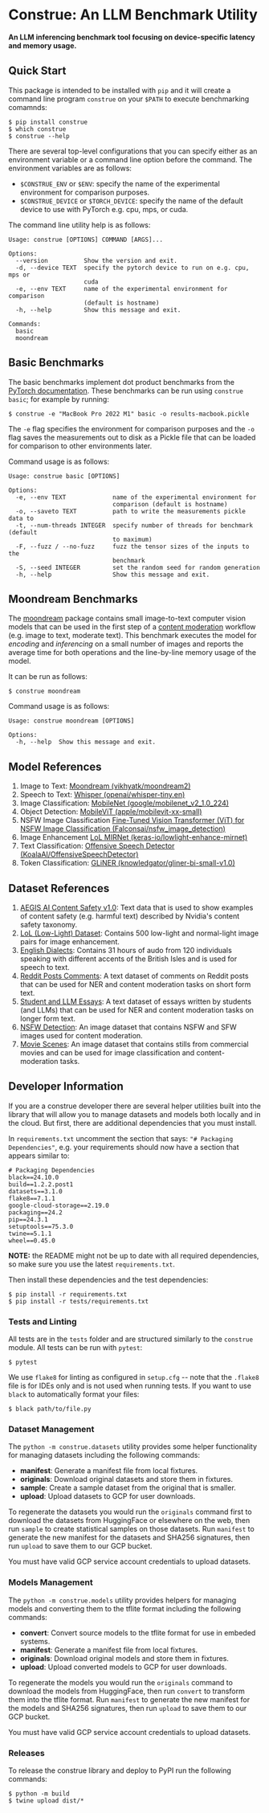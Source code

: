 # Construe: An LLM Benchmark Utility

**An LLM inferencing benchmark tool focusing on device-specific latency and memory usage.**

## Quick Start

This package is intended to be installed with `pip` and it will create a command line program `construe` on your `$PATH` to execute benchmarking comamnds:

```
$ pip install construe
$ which construe
$ construe --help
```

There are several top-level configurations that you can specify either as an environment variable or a command line option before the command. The environment variables are as follows:

- `$CONSTRUE_ENV` or `$ENV`: specify the name of the experimental environment for comparison purposes.
- `$CONSTRUE_DEVICE` or `$TORCH_DEVICE`: specify the name of the default device to use with PyTorch e.g. cpu, mps, or cuda.

The command line utility help is as follows:

```
Usage: construe [OPTIONS] COMMAND [ARGS]...

Options:
  --version          Show the version and exit.
  -d, --device TEXT  specify the pytorch device to run on e.g. cpu, mps or
                     cuda
  -e, --env TEXT     name of the experimental environment for comparison
                     (default is hostname)
  -h, --help         Show this message and exit.

Commands:
  basic
  moondream
```

## Basic Benchmarks

The basic benchmarks implement dot product benchmarks from the [PyTorch documentation](https://pytorch.org/tutorials/recipes/recipes/benchmark.html). These benchmarks can be run using `construe basic`; for example by running:

```
$ construe -e "MacBook Pro 2022 M1" basic -o results-macbook.pickle
```

The `-e` flag specifies the environment for comparison purposes and the `-o` flag saves the measurements out to disk as a Pickle file that can be loaded for comparison to other environments later.

Command usage is as follows:

```
Usage: construe basic [OPTIONS]

Options:
  -e, --env TEXT             name of the experimental environment for
                             comparison (default is hostname)
  -o, --saveto TEXT          path to write the measurements pickle data to
  -t, --num-threads INTEGER  specify number of threads for benchmark (default
                             to maximum)
  -F, --fuzz / --no-fuzz     fuzz the tensor sizes of the inputs to the
                             benchmark
  -S, --seed INTEGER         set the random seed for random generation
  -h, --help                 Show this message and exit.
```

## Moondream Benchmarks

The [moondream](https://huggingface.co/vikhyatk/moondream2) package contains small image-to-text computer vision models that can be used in the first step of a [content moderation](https://www.cloudraft.io/blog/content-moderation-using-llamaindex-and-llm) workflow (e.g. image to text, moderate text). This benchmark executes the model for _encoding_ and _inferencing_ on a small number of images and reports the average time for both operations and the line-by-line memory usage of the model.

It can be run as follows:

```
$ construe moondream
```

Command usage is as follows:

```
Usage: construe moondream [OPTIONS]

Options:
  -h, --help  Show this message and exit.
```

## Model References

1. Image to Text: [Moondream (vikhyatk/moondream2)](https://huggingface.co/vikhyatk/moondream2)
2. Speech to Text: [Whisper (openai/whisper-tiny.en)](https://huggingface.co/docs/transformers/en/model_doc/whisper)
3. Image Classification: [MobileNet (google/mobilenet_v2_1.0_224)](https://huggingface.co/docs/transformers/en/model_doc/mobilenet_v2)
4. Object Detection: [MobileViT (apple/mobilevit-xx-small)](https://huggingface.co/docs/transformers/en/model_doc/mobilevit)
5. NSFW Image Classification [Fine-Tuned Vision Transformer (ViT) for NSFW Image Classification (Falconsai/nsfw_image_detection)](https://huggingface.co/Falconsai/nsfw_image_detection)
6. Image Enhancement [LoL MIRNet (keras-io/lowlight-enhance-mirnet)](https://huggingface.co/keras-io/lowlight-enhance-mirnet)
7. Text Classification: [Offensive Speech Detector (KoalaAI/OffensiveSpeechDetector)](https://huggingface.co/KoalaAI/OffensiveSpeechDetector)
8. Token Classification: [GLiNER (knowledgator/gliner-bi-small-v1.0)](https://huggingface.co/knowledgator/gliner-bi-small-v1.0)

## Dataset References

1. [AEGIS AI Content Safety v1.0](https://huggingface.co/datasets/nvidia/Aegis-AI-Content-Safety-Dataset-1.0): Text data that is used to show examples of content safety (e.g. harmful text) described by Nvidia's content safety taxonomy.
2. [LoL (Low-Light) Dataset](https://paperswithcode.com/dataset/lol): Contains 500 low-light and normal-light image pairs for image enhancement.
3. [English Dialects](https://huggingface.co/datasets/ylacombe/english_dialects): Contains 31 hours of audo from 120 individuals speaking with different accents of the British Isles and is used for speech to text.
4. [Reddit Posts Comments](https://huggingface.co/datasets/ummagumm-a/reddit_posts_comments): A text dataset of comments on Reddit posts that can be used for NER and content moderation tasks on short form text.
5. [Student and LLM Essays](https://huggingface.co/datasets/knarasi1/student_and_llm_essays): A text dataset of essays written by students (and LLMs) that can be used for NER and content moderation tasks on longer form text.
6. [NSFW Detection](https://huggingface.co/datasets/zanderlewis/nsfw_detection_large): An image dataset that contains NSFW and SFW images used for content moderation.
7. [Movie Scenes](https://huggingface.co/datasets/unography/movie-scenes): An image dataset that contains stills from commercial movies and can be used for image classification and content-moderation tasks.


## Developer Information

If you are a construe developer there are several helper utilities built into the library that will allow you to manage datasets and models both locally and in the cloud. But first, there are additional dependencies that you must install.

In `requirements.txt` uncomment the section that says: `"# Packaging Dependencies"`, e.g. your requirements should now have a section that appears similar to:

```
# Packaging Dependencies
black==24.10.0
build==1.2.2.post1
datasets==3.1.0
flake8==7.1.1
google-cloud-storage==2.19.0
packaging==24.2
pip==24.3.1
setuptools==75.3.0
twine==5.1.1
wheel==0.45.0
```

**NOTE:** the README might not be up to date with all required dependencies, so make sure you use the latest `requirements.txt`.

Then install these dependencies and the test dependencies:

```
$ pip install -r requirements.txt
$ pip install -r tests/requirements.txt
```

### Tests and Linting

All tests are in the `tests` folder and are structured similarly to the `construe` module. All tests can be run with `pytest`:

```
$ pytest
```

We use `flake8` for linting as configured in `setup.cfg` -- note that the `.flake8` file is for IDEs only and is not used when running tests. If you want to use `black` to automatically format your files:

```
$ black path/to/file.py
```

### Dataset Management

The `python -m construe.datasets` utility provides some helper functionality for managing datasets including the following commands:

- **manifest**: Generate a manifest file from local fixtures.
- **originals**: Download original datasets and store them in fixtures.
- **sample**: Create a sample dataset from the original that is smaller.
- **upload**: Upload datasets to GCP for user downloads.

To regenerate the datasets you would run the `originals` command first to download the datasets from HuggingFace or elsewhere on the web, then run `sample` to create statistical samples on those datasets. Run `manifest` to generate the new manifest for the datasets and SHA256 signatures, then run `upload` to save them to our GCP bucket.

You must have valid GCP service account credentials to upload datasets.

### Models Management

The `python -m construe.models` utility provides helpers for managing models and converting them to the tflite format including the following commands:

- **convert**: Convert source models to the tflite format for use in embeded systems.
- **manifest**: Generate a manifest file from local fixtures.
- **originals**: Download original models and store them in fixtures.
- **upload**: Upload converted models to GCP for user downloads.

To regenerate the models you would run the `originals` command to download the models from HuggingFace, then run `convert` to transform them into the tflite format. Run `manifest` to generate the new manifest for the models and SHA256 signatures, then run `upload` to save them to our GCP bucket.

You must have valid GCP service account credentials to upload datasets.

### Releases

To release the construe library and deploy to PyPI run the following commands:

```
$ python -m build
$ twine upload dist/*
```